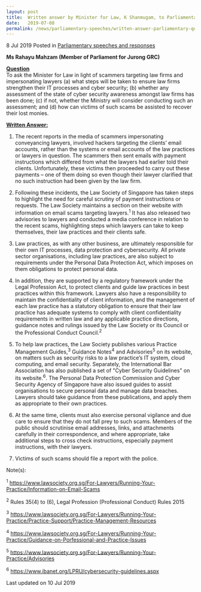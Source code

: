 ```yaml
---
layout: post
title:  Written answer by Minister for Law, K Shanmugam, to Parliamentary Question on law firms and cyber security
date:   2019-07-08
permalink: /news/parliamentary-speeches/written-answer-parliamentary-question-on-scammers-targeting-law-firms-and-impersonating-lawyers
---
```


8 Jul 2019 Posted in [Parliamentary speeches and responses](/news/parliamentary-speeches)


**Ms Rahayu Mahzam (Member of Parliament for Jurong GRC)** 
 
 
**<u>Question</u>**  
To ask the Minister for Law in light of scammers targeting law firms and impersonating lawyers (a) what steps will be taken to ensure law firms strengthen their IT processes and cyber security; (b) whether any assessment of the state of cyber security awareness amongst law firms has been done; (c) if not, whether the Ministry will consider conducting such an assessment; and (d) how can victims of such scams be assisted to recover their lost monies.
 
 
**<u>Written Answer:</u>**  
1. The recent reports in the media of scammers impersonating conveyancing lawyers, involved hackers targeting the clients’ email accounts, rather than the systems or email accounts of the law practices or lawyers in question. The scammers then sent emails with payment instructions which differed from what the lawyers had earlier told their clients. Unfortunately, these victims then proceeded to carry out these payments – one of them doing so even though their lawyer clarified that no such instruction had been given by the law firm.
 
2. Following these incidents, the Law Society of Singapore has taken steps to highlight the need for careful scrutiny of payment instructions or requests. The Law Society maintains a section on their website with information on email scams targeting lawyers.<sup>1</sup> It has also released two advisories to lawyers and conducted a media conference in relation to the recent scams, highlighting steps which lawyers can take to keep themselves, their law practices and their clients safe.
 
3. Law practices, as with any other business, are ultimately responsible for their own IT processes, data protection and cybersecurity. All private sector organisations, including law practices, are also subject to requirements under the Personal Data Protection Act, which imposes on them obligations to protect personal data.
 
4. In addition, they are supported by a regulatory framework under the Legal Profession Act, to protect clients and guide law practices in best practices within this framework. Lawyers also have a responsibility to maintain the confidentiality of client information, and the management of each law practice has a statutory obligation to ensure that their law practice has adequate systems to comply with client confidentiality requirements in written law and any applicable practice directions, guidance notes and rulings issued by the Law Society or its Council or the Professional Conduct Council.<sup>2</sup>
 
5. To help law practices, the Law Society publishes various Practice Management Guides,<sup>3</sup> Guidance Notes<sup>4</sup> and Advisories<sup>5</sup> on its website, on matters such as security risks to a law practice’s IT system, cloud computing, and email security. Separately, the International Bar Association has also published a set of "Cyber Security Guidelines" on its website.<sup>6</sup>. The Personal Data Protection Commission and Cyber Security Agency of Singapore have also issued guides to assist organisations to secure personal data and manage data breaches. Lawyers should take guidance from these publications, and apply them as appropriate to their own practices.
 
6. At the same time, clients must also exercise personal vigilance and due care to ensure that they do not fall prey to such scams. Members of the public should scrutinise email addresses, links, and attachments carefully in their correspondence, and where appropriate, take additional steps to cross check instructions, especially payment instructions, with their lawyers.
 
7. Victims of such scams should file a report with the police.

Note(s):

<sup>1</sup> https://www.lawsociety.org.sg/For-Lawyers/Running-Your-Practice/Information-on-Email-Scams
 
<sup>2</sup> Rules 35(4) to (6), Legal Profession (Professional Conduct) Rules 2015
 
<sup>3</sup> https://www.lawsociety.org.sg/For-Lawyers/Running-Your-Practice/Practice-Support/Practice-Management-Resources
 
<sup>4</sup> https://www.lawsociety.org.sg/For-Lawyers/Running-Your-Practice/Guidance-on-Porfessional-and-Practice-Issues
 
<sup>5</sup> https://www.lawsociety.org.sg/For-Lawyers/Running-Your-Practice/Advisories
 
<sup>6</sup> https://www.ibanet.org/LPRU/cybersecurity-guidelines.aspx 

<p class="right-side-updated">Last updated on 10 Jul 2019</p> 
 

